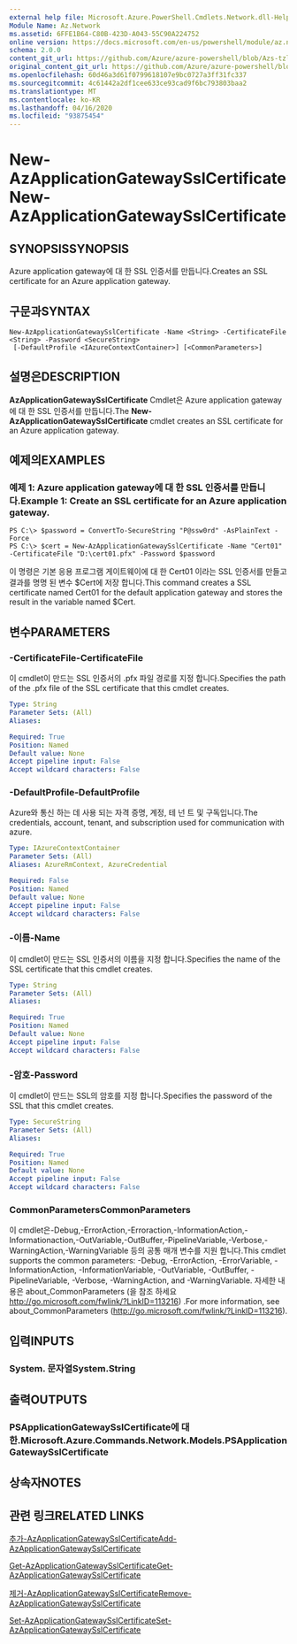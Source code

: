 ```yaml
---
external help file: Microsoft.Azure.PowerShell.Cmdlets.Network.dll-Help.xml
Module Name: Az.Network
ms.assetid: 6FFE1B64-C80B-423D-A043-55C90A224752
online version: https://docs.microsoft.com/en-us/powershell/module/az.network/new-azapplicationgatewaysslcertificate
schema: 2.0.0
content_git_url: https://github.com/Azure/azure-powershell/blob/Azs-tzl/src/Network/Network/help/New-AzApplicationGatewaySslCertificate.md
original_content_git_url: https://github.com/Azure/azure-powershell/blob/Azs-tzl/src/Network/Network/help/New-AzApplicationGatewaySslCertificate.md
ms.openlocfilehash: 60d46a3d61f0799618107e9bc0727a3ff31fc337
ms.sourcegitcommit: 4c61442a2df1cee633ce93cad9f6bc793803baa2
ms.translationtype: MT
ms.contentlocale: ko-KR
ms.lasthandoff: 04/16/2020
ms.locfileid: "93875454"
---
```

# <span data-ttu-id="5240a-101">New-AzApplicationGatewaySslCertificate</span><span class="sxs-lookup"><span data-stu-id="5240a-101">New-AzApplicationGatewaySslCertificate</span></span>

## <span data-ttu-id="5240a-102">SYNOPSIS</span><span class="sxs-lookup"><span data-stu-id="5240a-102">SYNOPSIS</span></span>
<span data-ttu-id="5240a-103">Azure application gateway에 대 한 SSL 인증서를 만듭니다.</span><span class="sxs-lookup"><span data-stu-id="5240a-103">Creates an SSL certificate for an Azure application gateway.</span></span>

## <span data-ttu-id="5240a-104">구문과</span><span class="sxs-lookup"><span data-stu-id="5240a-104">SYNTAX</span></span>

```
New-AzApplicationGatewaySslCertificate -Name <String> -CertificateFile <String> -Password <SecureString>
 [-DefaultProfile <IAzureContextContainer>] [<CommonParameters>]
```

## <span data-ttu-id="5240a-105">설명은</span><span class="sxs-lookup"><span data-stu-id="5240a-105">DESCRIPTION</span></span>
<span data-ttu-id="5240a-106">**AzApplicationGatewaySslCertificate** Cmdlet은 Azure application gateway에 대 한 SSL 인증서를 만듭니다.</span><span class="sxs-lookup"><span data-stu-id="5240a-106">The **New-AzApplicationGatewaySslCertificate** cmdlet creates an SSL certificate for an Azure application gateway.</span></span>

## <span data-ttu-id="5240a-107">예제의</span><span class="sxs-lookup"><span data-stu-id="5240a-107">EXAMPLES</span></span>

### <span data-ttu-id="5240a-108">예제 1: Azure application gateway에 대 한 SSL 인증서를 만듭니다.</span><span class="sxs-lookup"><span data-stu-id="5240a-108">Example 1: Create an SSL certificate for an Azure application gateway.</span></span>
```
PS C:\> $password = ConvertTo-SecureString "P@ssw0rd" -AsPlainText -Force
PS C:\> $cert = New-AzApplicationGatewaySslCertificate -Name "Cert01" -CertificateFile "D:\cert01.pfx" -Password $password
```

<span data-ttu-id="5240a-109">이 명령은 기본 응용 프로그램 게이트웨이에 대 한 Cert01 이라는 SSL 인증서를 만들고 결과를 명명 된 변수 $Cert에 저장 합니다.</span><span class="sxs-lookup"><span data-stu-id="5240a-109">This command creates a SSL certificate named Cert01 for the default application gateway and stores the result in the variable named $Cert.</span></span>

## <span data-ttu-id="5240a-110">변수</span><span class="sxs-lookup"><span data-stu-id="5240a-110">PARAMETERS</span></span>

### <span data-ttu-id="5240a-111">-CertificateFile</span><span class="sxs-lookup"><span data-stu-id="5240a-111">-CertificateFile</span></span>
<span data-ttu-id="5240a-112">이 cmdlet이 만드는 SSL 인증서의 .pfx 파일 경로를 지정 합니다.</span><span class="sxs-lookup"><span data-stu-id="5240a-112">Specifies the path of the .pfx file of the SSL certificate that this cmdlet creates.</span></span>

```yaml
Type: String
Parameter Sets: (All)
Aliases: 

Required: True
Position: Named
Default value: None
Accept pipeline input: False
Accept wildcard characters: False
```

### <span data-ttu-id="5240a-113">-DefaultProfile</span><span class="sxs-lookup"><span data-stu-id="5240a-113">-DefaultProfile</span></span>
<span data-ttu-id="5240a-114">Azure와 통신 하는 데 사용 되는 자격 증명, 계정, 테 넌 트 및 구독입니다.</span><span class="sxs-lookup"><span data-stu-id="5240a-114">The credentials, account, tenant, and subscription used for communication with azure.</span></span>

```yaml
Type: IAzureContextContainer
Parameter Sets: (All)
Aliases: AzureRmContext, AzureCredential

Required: False
Position: Named
Default value: None
Accept pipeline input: False
Accept wildcard characters: False
```

### <span data-ttu-id="5240a-115">-이름</span><span class="sxs-lookup"><span data-stu-id="5240a-115">-Name</span></span>
<span data-ttu-id="5240a-116">이 cmdlet이 만드는 SSL 인증서의 이름을 지정 합니다.</span><span class="sxs-lookup"><span data-stu-id="5240a-116">Specifies the name of the SSL certificate that this cmdlet creates.</span></span>

```yaml
Type: String
Parameter Sets: (All)
Aliases: 

Required: True
Position: Named
Default value: None
Accept pipeline input: False
Accept wildcard characters: False
```

### <span data-ttu-id="5240a-117">-암호</span><span class="sxs-lookup"><span data-stu-id="5240a-117">-Password</span></span>
<span data-ttu-id="5240a-118">이 cmdlet이 만드는 SSL의 암호를 지정 합니다.</span><span class="sxs-lookup"><span data-stu-id="5240a-118">Specifies the password of the SSL that this cmdlet creates.</span></span>

```yaml
Type: SecureString
Parameter Sets: (All)
Aliases: 

Required: True
Position: Named
Default value: None
Accept pipeline input: False
Accept wildcard characters: False
```

### <span data-ttu-id="5240a-119">CommonParameters</span><span class="sxs-lookup"><span data-stu-id="5240a-119">CommonParameters</span></span>
<span data-ttu-id="5240a-120">이 cmdlet은-Debug,-ErrorAction,-Erroraction,-InformationAction,-Informationaction,-OutVariable,-OutBuffer,-PipelineVariable,-Verbose,-WarningAction,-WarningVariable 등의 공통 매개 변수를 지원 합니다.</span><span class="sxs-lookup"><span data-stu-id="5240a-120">This cmdlet supports the common parameters: -Debug, -ErrorAction, -ErrorVariable, -InformationAction, -InformationVariable, -OutVariable, -OutBuffer, -PipelineVariable, -Verbose, -WarningAction, and -WarningVariable.</span></span> <span data-ttu-id="5240a-121">자세한 내용은 about_CommonParameters (을 참조 하세요 http://go.microsoft.com/fwlink/?LinkID=113216) .</span><span class="sxs-lookup"><span data-stu-id="5240a-121">For more information, see about_CommonParameters (http://go.microsoft.com/fwlink/?LinkID=113216).</span></span>

## <span data-ttu-id="5240a-122">입력</span><span class="sxs-lookup"><span data-stu-id="5240a-122">INPUTS</span></span>

### <span data-ttu-id="5240a-123">System. 문자열</span><span class="sxs-lookup"><span data-stu-id="5240a-123">System.String</span></span>

## <span data-ttu-id="5240a-124">출력</span><span class="sxs-lookup"><span data-stu-id="5240a-124">OUTPUTS</span></span>

### <span data-ttu-id="5240a-125">PSApplicationGatewaySslCertificate에 대 한.</span><span class="sxs-lookup"><span data-stu-id="5240a-125">Microsoft.Azure.Commands.Network.Models.PSApplicationGatewaySslCertificate</span></span>

## <span data-ttu-id="5240a-126">상속자</span><span class="sxs-lookup"><span data-stu-id="5240a-126">NOTES</span></span>

## <span data-ttu-id="5240a-127">관련 링크</span><span class="sxs-lookup"><span data-stu-id="5240a-127">RELATED LINKS</span></span>

[<span data-ttu-id="5240a-128">추가-AzApplicationGatewaySslCertificate</span><span class="sxs-lookup"><span data-stu-id="5240a-128">Add-AzApplicationGatewaySslCertificate</span></span>](./Add-AzApplicationGatewaySslCertificate.md)

[<span data-ttu-id="5240a-129">Get-AzApplicationGatewaySslCertificate</span><span class="sxs-lookup"><span data-stu-id="5240a-129">Get-AzApplicationGatewaySslCertificate</span></span>](./Get-AzApplicationGatewaySslCertificate.md)

[<span data-ttu-id="5240a-130">제거-AzApplicationGatewaySslCertificate</span><span class="sxs-lookup"><span data-stu-id="5240a-130">Remove-AzApplicationGatewaySslCertificate</span></span>](./Remove-AzApplicationGatewaySslCertificate.md)

[<span data-ttu-id="5240a-131">Set-AzApplicationGatewaySslCertificate</span><span class="sxs-lookup"><span data-stu-id="5240a-131">Set-AzApplicationGatewaySslCertificate</span></span>](./Set-AzApplicationGatewaySslCertificate.md)


